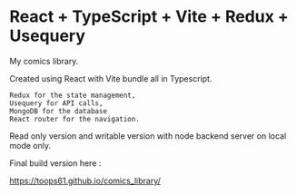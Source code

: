 # React + TypeScript + Vite + Redux + Usequery

My comics library.

Created using React with Vite bundle all in Typescript.

    Redux for the state management, 
    Usequery for API calls,
    MongoDB for the database
    React router for the navigation.

Read only version and writable version with node backend server on local mode only.

Final build version here :

https://toops61.github.io/comics_library/